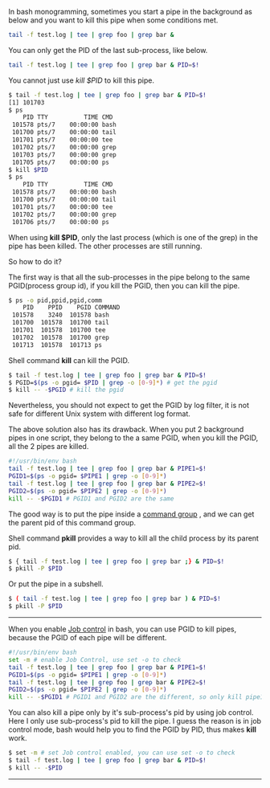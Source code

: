 In bash monogramming, sometimes you start a pipe in the background as below and you want to kill this pipe when some conditions met.

```bash
tail -f test.log | tee | grep foo | grep bar &
```

You can only get the PID of the last sub-process, like below.

```bash
tail -f test.log | tee | grep foo | grep bar & PID=$!
```

You cannot just use *kill $PID* to kill this pipe.

```bash
$ tail -f test.log | tee | grep foo | grep bar & PID=$!
[1] 101703
$ ps
    PID TTY          TIME CMD
 101578 pts/7    00:00:00 bash
 101700 pts/7    00:00:00 tail
 101701 pts/7    00:00:00 tee
 101702 pts/7    00:00:00 grep
 101703 pts/7    00:00:00 grep
 101705 pts/7    00:00:00 ps
$ kill $PID
$ ps
    PID TTY          TIME CMD
 101578 pts/7    00:00:00 bash
 101700 pts/7    00:00:00 tail
 101701 pts/7    00:00:00 tee
 101702 pts/7    00:00:00 grep
 101706 pts/7    00:00:00 ps
```

When using **kill $PID**, only the last process (which is one of the grep) in the pipe has been killed. The other processes are still running.

So how to do it?

The first way is that all the sub-processes in the pipe belong to the same PGID(process group id), if you kill the PGID, then you can kill the pipe.

```bash
$ ps -o pid,ppid,pgid,comm
    PID    PPID    PGID COMMAND
 101578    3240  101578 bash
 101700  101578  101700 tail
 101701  101578  101700 tee
 101702  101578  101700 grep
 101713  101578  101713 ps
```

Shell command **kill** can kill the PGID.

```bash
$ tail -f test.log | tee | grep foo | grep bar & PID=$!
$ PGID=$(ps -o pgid= $PID | grep -o [0-9]*) # get the pgid
$ kill -- -$PGID # kill the pgid
```

Nevertheless, you should not expect to get the PGID by log filter, it is not safe for different Unix system with different log format.

The above solution also has its drawback. When you put 2 background pipes in one script, they belong to the a same PGID, when you kill the PGID,  all the 2 pipes are killed.

```bash
#!/usr/bin/env bash
tail -f test.log | tee | grep foo | grep bar & PIPE1=$!
PGID1=$(ps -o pgid= $PIPE1 | grep -o [0-9]*)
tail -f test.log | tee | grep foo | grep bar & PIPE2=$!
PGID2=$(ps -o pgid= $PIPE2 | grep -o [0-9]*)
kill -- -$PGID1 # PGID1 and PGID2 are the same
```

The good way is to put the pipe inside a [command group](http://mywiki.wooledge.org/BashGuide/CompoundCommands#Command_grouping) , and we can get the parent pid of this command group.

Shell command **pkill** provides a way to kill all the child process by its parent pid.

```bash
$ { tail -f test.log | tee | grep foo | grep bar ;} & PID=$!
$ pkill -P $PID
```

Or put the pipe in a subshell.
```bash
$ ( tail -f test.log | tee | grep foo | grep bar ) & PID=$!
$ pkill -P $PID
```



* * *
When you enable [Job control](http://mywiki.wooledge.org/BashGuide/JobControl) in bash, you can use PGID to kill pipes, because the PGID of each pipe will be different.

```bash
#!/usr/bin/env bash
set -m # enable Job Control, use set -o to check 
tail -f test.log | tee | grep foo | grep bar & PIPE1=$!
PGID1=$(ps -o pgid= $PIPE1 | grep -o [0-9]*)
tail -f test.log | tee | grep foo | grep bar & PIPE2=$!
PGID2=$(ps -o pgid= $PIPE2 | grep -o [0-9]*)
kill -- -$PGID1 # PGID1 and PGID2 are the different, so only kill pipe1
```

You can also kill a pipe only by it's sub-process's pid by using job control.
Here I only use sub-process's pid to kill the pipe. I guess the reason is in job control
mode, bash would help you to find the PGID by PID, thus makes **kill** work.

```bash
$ set -m # set Job control enabled, you can use set -o to check
$ tail -f test.log | tee | grep foo | grep bar & PID=$!
$ kill -- -$PID
```

* * *